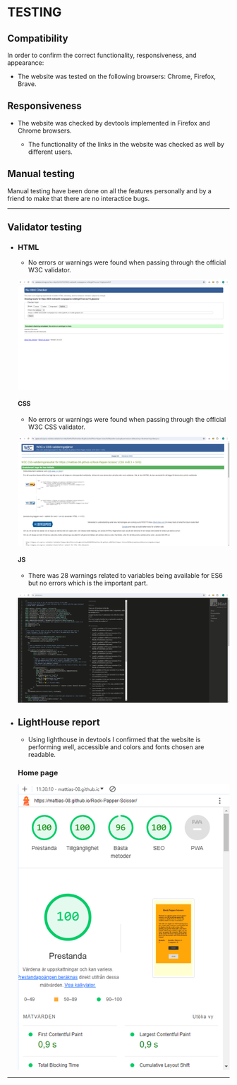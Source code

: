 # TESTING


## Compatibility

In order to confirm the correct functionality, responsiveness, and appearance:

+ The website was tested on the following browsers: Chrome, Firefox, Brave.

## Responsiveness


+ The website was checked by devtools implemented in Firefox and Chrome browsers.

     + The functionality of the links in the website was checked as well by different users.

## Manual testing

Manual testing have been done on all the features personally and by a friend to make that there are no interactice bugs.

---
## Validator testing
+ ### HTML
    - No errors or warnings were found when passing through the official W3C validator.


    ![Home Page HTML Validator](documentation/validation_html_png.png)
    
  #### CSS
    - No errors or warnings were found when passing through the official W3C  CSS validator.

    ![Home page CSS Validator](documentation/validation_css_game.png)

    #### JS

    - There was 28 warnings related to variables being available for ES6 but no errors which is the important part.

    ![Home page JS Validator](documentation/validation_js_png.png)


+ ## LightHouse report

    - Using lighthouse in devtools I confirmed that the website is performing well, accessible and colors and fonts chosen are readable.
    
  ### Home page

  ![Home Page Lighthouse](documentation/validation_lighthouse_game.png)


---